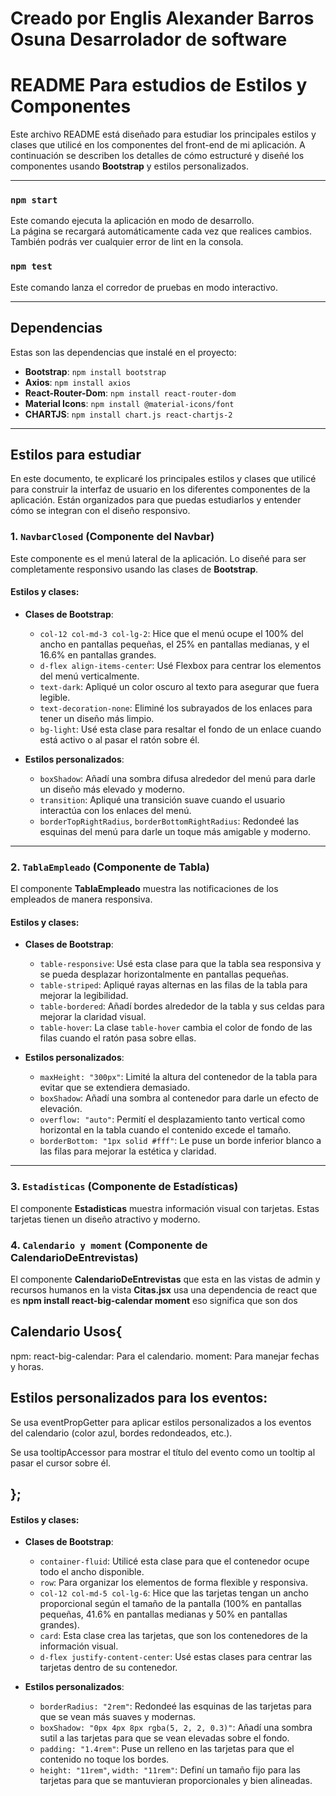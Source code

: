 # Creado por Englis Alexander Barros Osuna Desarrolador de software
# README Para estudios de Estilos y Componentes

Este archivo README está diseñado para estudiar los principales estilos y clases que utilicé en los componentes del front-end de mi aplicación. A continuación se describen los detalles de cómo estructuré y diseñé los componentes usando **Bootstrap** y estilos personalizados.

---

### `npm start`
Este comando ejecuta la aplicación en modo de desarrollo.\
La página se recargará automáticamente cada vez que realices cambios.\
También podrás ver cualquier error de lint en la consola.

### `npm test`

Este comando lanza el corredor de pruebas en modo interactivo.

---

## Dependencias

Estas son las dependencias que instalé en el proyecto:

- **Bootstrap**: `npm install bootstrap`
- **Axios**: `npm install axios`
- **React-Router-Dom**: `npm install react-router-dom`
- **Material Icons**: `npm install @material-icons/font`
- **CHARTJS**: `npm install chart.js react-chartjs-2`


---

## Estilos para estudiar

En este documento, te explicaré los principales estilos y clases que utilicé para construir la interfaz de usuario en los diferentes componentes de la aplicación. Están organizados para que puedas estudiarlos y entender cómo se integran con el diseño responsivo.

### 1. `NavbarClosed` (Componente del Navbar)

Este componente es el menú lateral de la aplicación. Lo diseñé para ser completamente responsivo usando las clases de **Bootstrap**.

#### Estilos y clases:

- **Clases de Bootstrap**:
  - `col-12 col-md-3 col-lg-2`: Hice que el menú ocupe el 100% del ancho en pantallas pequeñas, el 25% en pantallas medianas, y el 16.6% en pantallas grandes.
  - `d-flex align-items-center`: Usé Flexbox para centrar los elementos del menú verticalmente.
  - `text-dark`: Apliqué un color oscuro al texto para asegurar que fuera legible.
  - `text-decoration-none`: Eliminé los subrayados de los enlaces para tener un diseño más limpio.
  - `bg-light`: Usé esta clase para resaltar el fondo de un enlace cuando está activo o al pasar el ratón sobre él.

- **Estilos personalizados**:
  - `boxShadow`: Añadí una sombra difusa alrededor del menú para darle un diseño más elevado y moderno.
  - `transition`: Apliqué una transición suave cuando el usuario interactúa con los enlaces del menú.
  - `borderTopRightRadius`, `borderBottomRightRadius`: Redondeé las esquinas del menú para darle un toque más amigable y moderno.

---

### 2. `TablaEmpleado` (Componente de Tabla)

El componente **TablaEmpleado** muestra las notificaciones de los empleados de manera responsiva.

#### Estilos y clases:

- **Clases de Bootstrap**:
  - `table-responsive`: Usé esta clase para que la tabla sea responsiva y se pueda desplazar horizontalmente en pantallas pequeñas.
  - `table-striped`: Apliqué rayas alternas en las filas de la tabla para mejorar la legibilidad.
  - `table-bordered`: Añadí bordes alrededor de la tabla y sus celdas para mejorar la claridad visual.
  - `table-hover`: La clase `table-hover` cambia el color de fondo de las filas cuando el ratón pasa sobre ellas.

- **Estilos personalizados**:
  - `maxHeight: "300px"`: Limité la altura del contenedor de la tabla para evitar que se extendiera demasiado.
  - `boxShadow`: Añadí una sombra al contenedor para darle un efecto de elevación.
  - `overflow: "auto"`: Permití el desplazamiento tanto vertical como horizontal en la tabla cuando el contenido excede el tamaño.
  - `borderBottom: "1px solid #fff"`: Le puse un borde inferior blanco a las filas para mejorar la estética y claridad.

---

### 3. `Estadisticas` (Componente de Estadísticas)

El componente **Estadisticas** muestra información visual con tarjetas. Estas tarjetas tienen un diseño atractivo y moderno.


### 4. `Calendario y moment` (Componente de CalendarioDeEntrevistas)
El componente **CalendarioDeEntrevistas** que esta en las vistas de admin y recursos humanos en la vista **Citas.jsx** usa una dependencia de react que es **npm install react-big-calendar moment** eso significa que son dos 

## Calendario Usos{
  npm: 
  react-big-calendar: Para el calendario.
  moment: Para manejar fechas y horas.

  ## Estilos personalizados para los eventos:

  Se usa eventPropGetter para aplicar estilos personalizados a los eventos del calendario (color azul, bordes redondeados, etc.).

  Se usa tooltipAccessor para mostrar el título del evento como un tooltip al pasar el cursor sobre él.
   
## };


#### Estilos y clases:

- **Clases de Bootstrap**:
  - `container-fluid`: Utilicé esta clase para que el contenedor ocupe todo el ancho disponible.
  - `row`: Para organizar los elementos de forma flexible y responsiva.
  - `col-12 col-md-5 col-lg-6`: Hice que las tarjetas tengan un ancho proporcional según el tamaño de la pantalla (100% en pantallas pequeñas, 41.6% en pantallas medianas y 50% en pantallas grandes).
  - `card`: Esta clase crea las tarjetas, que son los contenedores de la información visual.
  - `d-flex justify-content-center`: Usé estas clases para centrar las tarjetas dentro de su contenedor.

- **Estilos personalizados**:
  - `borderRadius: "2rem"`: Redondeé las esquinas de las tarjetas para que se vean más suaves y modernas.
  - `boxShadow: "0px 4px 8px rgba(5, 2, 2, 0.3)"`: Añadí una sombra sutil a las tarjetas para que se vean elevadas sobre el fondo.
  - `padding: "1.4rem"`: Puse un relleno en las tarjetas para que el contenido no toque los bordes.
  - `height: "11rem"`, `width: "11rem"`: Definí un tamaño fijo para las tarjetas para que se mantuvieran proporcionales y bien alineadas.


